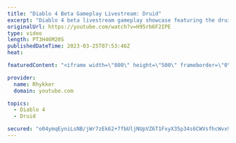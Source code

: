 ```yaml
---
title: "Diablo 4 Beta Gameplay Livestream: Druid"
excerpt: "Diablo 4 beta livestream gameplay showcase featuring the druid. End-game not included in beta. Diablo 4 release date is June 6."
originalUrl: https://youtube.com/watch?v=H95rb6F2IPE
type: video
length: PT3H46M20S
publishedDateTime: 2023-03-25T07:53:46Z
heat: 

featuredContent: "<iframe width=\"800\" height=\"500\" frameborder=\"0\" src=\"https://www.youtube.com/embed/H95rb6F2IPE\" allow=\"accelerometer; autoplay; encrypted-media; gyroscope; picture-in-picture\" allowfullscreen></iframe>"

provider:
  name: Rhykker
  domain: youtube.com

topics:
  - Diablo 4
  - Druid

secured: "o04ymqEyniLsNB/jWr7zEk62+7fbUljNUpVZ6T1FxyX35p34s6CWVsfhcWvx9boXjrQBmY+abo+Yn30lgDTKGaO6AkcIhLtDHUpqNL0QZ73yBGkaO6hqNWgR77sItSl5JyuusKCLDaVL3/udh6JZ7rTmcjDCkRvDv3m1slHKbmEK8VnekboQ6fdWPXoMikjt1yn5yKpywa1KodBUjIlXdesvaMdF1O0t2LVh9kzmtgGFaBZcJrY6NgyesErub5EJhhLqbii4AVRaxf2W8CKNTkmGtNwodUKN3pqFw/OpVJQeIW3n/AU1BayxgAbWSp29luLNBTsneiPBZE2YuS4aFWDe+B7cm7820xzlDJPVKUHUp2eiZ8FwSG9qWwj+qhbpb/FLv3624Ix3SIM0y5U5VYmhpN53e5s9NANEqL94ZXY=;jRb8mjBNy2TLB7HVhisOtw=="
---
```


